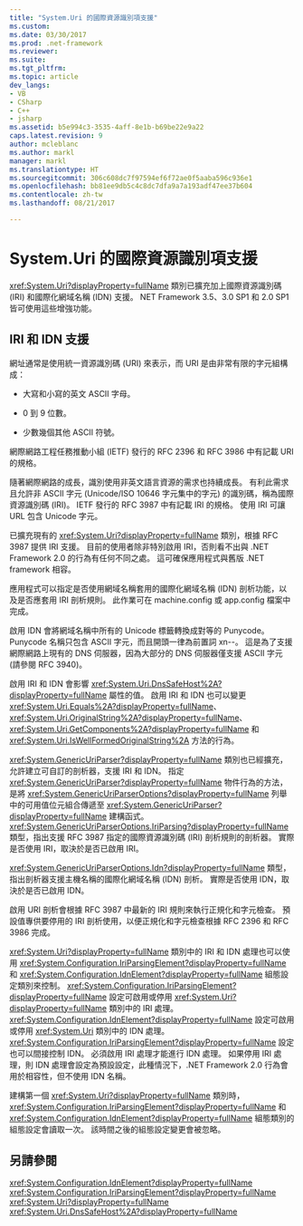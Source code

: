 ```yaml
---
title: "System.Uri 的國際資源識別項支援"
ms.custom: 
ms.date: 03/30/2017
ms.prod: .net-framework
ms.reviewer: 
ms.suite: 
ms.tgt_pltfrm: 
ms.topic: article
dev_langs:
- VB
- CSharp
- C++
- jsharp
ms.assetid: b5e994c3-3535-4aff-8e1b-b69be22e9a22
caps.latest.revision: 9
author: mcleblanc
ms.author: markl
manager: markl
ms.translationtype: HT
ms.sourcegitcommit: 306c608dc7f97594ef6f72ae0f5aaba596c936e1
ms.openlocfilehash: bb81ee9db5c4c8dc7dfa9a7a193adf47ee37b604
ms.contentlocale: zh-tw
ms.lasthandoff: 08/21/2017

---
```

# <a name="international-resource-identifier-support-in-systemuri"></a>System.Uri 的國際資源識別項支援
<xref:System.Uri?displayProperty=fullName> 類別已擴充加上國際資源識別碼 (IRI) 和國際化網域名稱 (IDN) 支援。 NET Framework 3.5、3.0 SP1 和 2.0 SP1 皆可使用這些增強功能。  
  
## <a name="iri-and-idn-support"></a>IRI 和 IDN 支援  
 網址通常是使用統一資源識別碼 (URI) 來表示，而 URI 是由非常有限的字元組構成：  
  
-   大寫和小寫的英文 ASCII 字母。  
  
-   0 到 9 位數。  
  
-   少數幾個其他 ASCII 符號。  
  
 網際網路工程任務推動小組 (IETF) 發行的 RFC 2396 和 RFC 3986 中有記載 URI 的規格。  
  
 隨著網際網路的成長，識別使用非英文語言資源的需求也持續成長。 有利此需求且允許非 ASCII 字元 (Unicode/ISO 10646 字元集中的字元) 的識別碼，稱為國際資源識別碼 (IRI)。 IETF 發行的 RFC 3987 中有記載 IRI 的規格。 使用 IRI 可讓 URL 包含 Unicode 字元。  
  
 已擴充現有的 <xref:System.Uri?displayProperty=fullName> 類別，根據 RFC 3987 提供 IRI 支援。 目前的使用者除非特別啟用 IRI，否則看不出與 .NET Framework 2.0 的行為有任何不同之處。 這可確保應用程式與舊版 .NET framework 相容。  
  
 應用程式可以指定是否使用網域名稱套用的國際化網域名稱 (IDN) 剖析功能，以及是否應套用 IRI 剖析規則。 此作業可在 machine.config 或 app.config 檔案中完成。  
  
 啟用 IDN 會將網域名稱中所有的 Unicode 標籤轉換成對等的 Punycode。 Punycode 名稱只包含 ASCII 字元，而且開頭一律為前置詞 xn--。 這是為了支援網際網路上現有的 DNS 伺服器，因為大部分的 DNS 伺服器僅支援 ASCII 字元 (請參閱 RFC 3940)。  
  
 啟用 IRI 和 IDN 會影響 <xref:System.Uri.DnsSafeHost%2A?displayProperty=fullName> 屬性的值。 啟用 IRI 和 IDN 也可以變更 <xref:System.Uri.Equals%2A?displayProperty=fullName>、<xref:System.Uri.OriginalString%2A?displayProperty=fullName>、<xref:System.Uri.GetComponents%2A?displayProperty=fullName> 和 <xref:System.Uri.IsWellFormedOriginalString%2A> 方法的行為。  
  
 <xref:System.GenericUriParser?displayProperty=fullName> 類別也已經擴充，允許建立可自訂的剖析器，支援 IRI 和 IDN。 指定 <xref:System.GenericUriParser?displayProperty=fullName> 物件行為的方法，是將 <xref:System.GenericUriParserOptions?displayProperty=fullName> 列舉中的可用值位元組合傳遞至 <xref:System.GenericUriParser?displayProperty=fullName> 建構函式。 <xref:System.GenericUriParserOptions.IriParsing?displayProperty=fullName> 類型，指出支援 RFC 3987 指定的國際資源識別碼 (IRI) 剖析規則的剖析器。 實際是否使用 IRI，取決於是否已啟用 IRI。  
  
 <xref:System.GenericUriParserOptions.Idn?displayProperty=fullName> 類型，指出剖析器支援主機名稱的國際化網域名稱 (IDN) 剖析。 實際是否使用 IDN，取決於是否已啟用 IDN。  
  
 啟用 URI 剖析會根據 RFC 3987 中最新的 IRI 規則來執行正規化和字元檢查。 預設值專供要停用的 IRI 剖析使用，以便正規化和字元檢查根據 RFC 2396 和 RFC 3986 完成。  
  
 <xref:System.Uri?displayProperty=fullName> 類別中的 IRI 和 IDN 處理也可以使用 <xref:System.Configuration.IriParsingElement?displayProperty=fullName> 和 <xref:System.Configuration.IdnElement?displayProperty=fullName> 組態設定類別來控制。 <xref:System.Configuration.IriParsingElement?displayProperty=fullName> 設定可啟用或停用 <xref:System.Uri?displayProperty=fullName> 類別中的 IRI 處理。 <xref:System.Configuration.IdnElement?displayProperty=fullName> 設定可啟用或停用 <xref:System.Uri> 類別中的 IDN 處理。 <xref:System.Configuration.IriParsingElement?displayProperty=fullName> 設定也可以間接控制 IDN。 必須啟用 IRI 處理才能進行 IDN 處理。 如果停用 IRI 處理，則 IDN 處理會設定為預設設定，此種情況下，.NET Framework 2.0 行為會用於相容性，但不使用 IDN 名稱。  
  
 建構第一個 <xref:System.Uri?displayProperty=fullName> 類別時，<xref:System.Configuration.IriParsingElement?displayProperty=fullName> 和 <xref:System.Configuration.IdnElement?displayProperty=fullName> 組態類別的組態設定會讀取一次。 該時間之後的組態設定變更會被忽略。  
  
## <a name="see-also"></a>另請參閱  
 <xref:System.Configuration.IdnElement?displayProperty=fullName>   
 <xref:System.Configuration.IriParsingElement?displayProperty=fullName>   
 <xref:System.Uri?displayProperty=fullName>   
 <xref:System.Uri.DnsSafeHost%2A?displayProperty=fullName>

